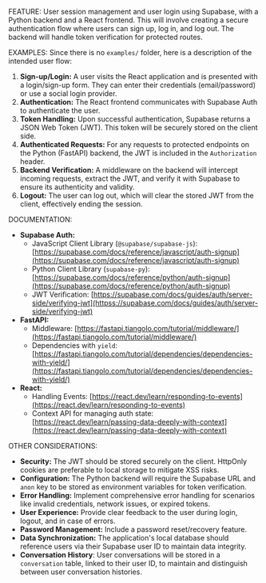 FEATURE:
User session management and user login using Supabase, with a Python backend and a React frontend. This will involve creating a secure authentication flow where users can sign up, log in, and log out. The backend will handle token verification for protected routes.

EXAMPLES:
Since there is no `examples/` folder, here is a description of the intended user flow:

1.  **Sign-up/Login:** A user visits the React application and is presented with a login/sign-up form. They can enter their credentials (email/password) or use a social login provider.
2.  **Authentication:** The React frontend communicates with Supabase Auth to authenticate the user.
3.  **Token Handling:** Upon successful authentication, Supabase returns a JSON Web Token (JWT). This token will be securely stored on the client side.
4.  **Authenticated Requests:** For any requests to protected endpoints on the Python (FastAPI) backend, the JWT is included in the `Authorization` header.
5.  **Backend Verification:** A middleware on the backend will intercept incoming requests, extract the JWT, and verify it with Supabase to ensure its authenticity and validity.
6.  **Logout:** The user can log out, which will clear the stored JWT from the client, effectively ending the session.

DOCUMENTATION:

- **Supabase Auth:**
  - JavaScript Client Library (`@supabase/supabase-js`): [https://supabase.com/docs/reference/javascript/auth-signup](https://supabase.com/docs/reference/javascript/auth-signup)
  - Python Client Library (`supabase-py`): [https://supabase.com/docs/reference/python/auth-signup](https://supabase.com/docs/reference/python/auth-signup)
  - JWT Verification: [https://supabase.com/docs/guides/auth/server-side/verifying-jwt](httpss://supabase.com/docs/guides/auth/server-side/verifying-jwt)
- **FastAPI:**
  - Middleware: [https://fastapi.tiangolo.com/tutorial/middleware/](https://fastapi.tiangolo.com/tutorial/middleware/)
  - Dependencies with `yield`: [https://fastapi.tiangolo.com/tutorial/dependencies/dependencies-with-yield/](https://fastapi.tiangolo.com/tutorial/dependencies/dependencies-with-yield/)
- **React:**
  - Handling Events: [https://react.dev/learn/responding-to-events](https://react.dev/learn/responding-to-events)
  - Context API for managing auth state: [https://react.dev/learn/passing-data-deeply-with-context](https://react.dev/learn/passing-data-deeply-with-context)

OTHER CONSIDERATIONS:

- **Security:** The JWT should be stored securely on the client. HttpOnly cookies are preferable to local storage to mitigate XSS risks.
- **Configuration:** The Python backend will require the Supabase URL and `anon` key to be stored as environment variables for token verification.
- **Error Handling:** Implement comprehensive error handling for scenarios like invalid credentials, network issues, or expired tokens.
- **User Experience:** Provide clear feedback to the user during login, logout, and in case of errors.
- **Password Management:** Include a password reset/recovery feature.
- **Data Synchronization:** The application's local database should reference users via their Supabase user ID to maintain data integrity.
- **Conversation History**: User conversations will be stored in a `conversation` table, linked to their user ID, to maintain and distinguish between user conversation histories.

